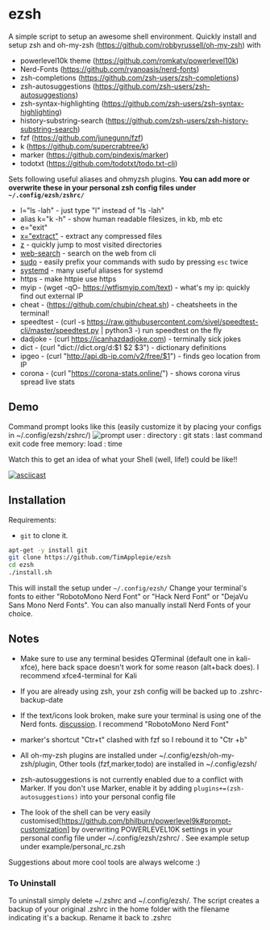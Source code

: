 # ezsh
A simple script to setup an awesome shell environment.
Quickly install and setup zsh and oh-my-zsh (https://github.com/robbyrussell/oh-my-zsh) with
* powerlevel10k theme (https://github.com/romkatv/powerlevel10k)
* Nerd-Fonts (https://github.com/ryanoasis/nerd-fonts)
* zsh-completions (https://github.com/zsh-users/zsh-completions)
* zsh-autosuggestions (https://github.com/zsh-users/zsh-autosuggestions)
* zsh-syntax-highlighting (https://github.com/zsh-users/zsh-syntax-highlighting)
* history-substring-search (https://github.com/zsh-users/zsh-history-substring-search)
* fzf (https://github.com/junegunn/fzf)
* k (https://github.com/supercrabtree/k)
* marker (https://github.com/pindexis/marker)
* todotxt (https://github.com/todotxt/todo.txt-cli)

Sets following useful aliases and ohmyzsh plugins. **You can add more or overwrite these in your personal zsh config files under `~/.config/ezsh/zshrc/`** 
* l="ls -lah"         - just type "l" instead of "ls -lah"
* alias k="k -h"	  - show human readable filesizes, in kb, mb etc
* e="exit"
* [x="extract"](https://github.com/ohmyzsh/ohmyzsh/tree/master/plugins/extract)         - extract any compressed files
* [z](https://github.com/ohmyzsh/ohmyzsh/tree/master/plugins/z)   - quickly jump to most visited directories
* [web-search](https://github.com/ohmyzsh/ohmyzsh/tree/master/plugins/web-search)    - search on the web from cli
* [sudo](https://github.com/ohmyzsh/ohmyzsh/tree/master/plugins/sudo)                - easily prefix your commands with sudo by pressing `esc` twice
* [systemd](https://github.com/ohmyzsh/ohmyzsh/tree/master/plugins/systemd)          - many useful aliases for systemd
* https               - make httpie use https
* myip - (wget -qO- https://wtfismyip.com/text)       - what's my ip: quickly find out external IP
* cheat - (https://github.com/chubin/cheat.sh)        - cheatsheets in the terminal!
* speedtest - (curl -s https://raw.githubusercontent.com/sivel/speedtest-cli/master/speedtest.py | python3 -) run speedtest on the fly
* dadjoke - (curl https://icanhazdadjoke.com)         - terminally sick jokes
* dict - (curl "dict://dict.org/d:$1 $2 $3")          - dictionary definitions
* ipgeo - (curl "http://api.db-ip.com/v2/free/$1")    - finds geo location from IP
* corona - (curl "https://corona-stats.online/")      - shows corona virus spread live stats

## Demo

Command prompt looks like this (easily customize it by placing your configs in ~/.config/ezsh/zshrc/)
![prompt](https://user-images.githubusercontent.com/8462091/43674765-8bb13a76-9817-11e8-8b7b-16b8b1998408.png)
user :  directory  :  git stats : last command exit code                     free memory: load : time

Watch this to get an idea of what your Shell (well, life!) could be like!!

[![asciicast](https://asciinema.org/a/225226.svg)](https://asciinema.org/a/225226)


## Installation
Requirements:
* `git` to clone it.

``` bash
apt-get -y install git
git clone https://github.com/TimApplepie/ezsh
cd ezsh
./install.sh 
```
This will install the setup under `~/.config/ezsh/`
Change your terminal's fonts to either "RobotoMono Nerd Font" or "Hack Nerd Font" or "DejaVu Sans Mono Nerd Fonts".
You can also manually install Nerd Fonts of your choice.

## Notes
* Make sure to use any terminal besides QTerminal (default one in kali-xfce), here back space doesn't work for some reason (alt+back does). I recommend xfce4-terminal for Kali

* If you are already using zsh, your zsh config will be backed up to .zshrc-backup-date

* If the text/icons look broken, make sure your terminal is using one of the Nerd fonts. [discussion](https://github.com/powerline/fonts/issues/185). I recommend "RobotoMono Nerd Font"

* marker's shortcut "Ctr+t" clashed with fzf so I rebound it to "Ctr +b"

* All oh-my-zsh plugins are installed under ~/.config/ezsh/oh-my-zsh/plugin, Other tools (fzf,marker,todo) are installed in ~/.config/ezsh/

* zsh-autosuggestions is not currently enabled due to a conflict with Marker. If you don't use Marker, enable it by adding `plugins+=(zsh-autosuggestions)` into your personal config file

* The look of the shell can be very easily customised[https://github.com/bhilburn/powerlevel9k#prompt-customization] by overwriting POWERLEVEL10K settings
in your personal config file under ~/.config/ezsh/zshrc/ . See example setup under example/personal_rc.zsh

Suggestions about more cool tools are always welcome :)

### To Uninstall
To uninstall simply delete ~/.zshrc and ~/.config/ezsh/. The script creates a backup of your original .zshrc in the home folder with the filename indicating it's a backup. Rename it back to .zshrc
